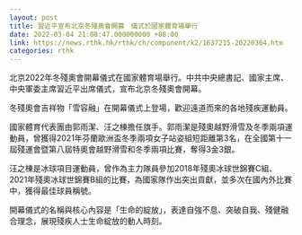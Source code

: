 ```yaml
---
layout: post
title: 習近平宣布北京冬殘奧會開幕　儀式於國家體育場舉行
date: 2022-03-04 21:08:47.000000000 +08:00
link: https://news.rthk.hk/rthk/ch/component/k2/1637215-20220304.htm
categories: rthk
---
```


北京2022年冬殘奧會開幕儀式在國家體育場舉行。中共中央總書記、國家主席、中央軍委主席習近平出席儀式，宣布北京冬殘奧會開幕。

冬殘奧會吉祥物「雪容融」在開幕儀式上登場，歡迎遠道而來的各地殘疾運動員。

國家體育代表團由郭雨潔、汪之棟擔任旗手。郭雨潔是殘奧越野滑雪及冬季兩項運動員，曾獲得2021年芬蘭歐洲盃冬季兩項女子站姿組短距離第3名，在全國第十一屆殘運會暨第八屆特奧會越野滑雪和冬季兩項比賽，奪得3金3銀。

汪之棟是冰球項目運動員，曾作為主力隊員參加2018年殘奧冰球世錦賽C組、2021年殘奧冰球世錦賽B組的比賽，為國家隊作出突出貢獻，並多次在國內外比賽中，獲得最佳球員稱號。

開幕儀式的名稱與核心內容是「生命的綻放」，表達自強不息、突破自我、殘健融合理念，展現殘疾人士生命綻放的動人時刻。
